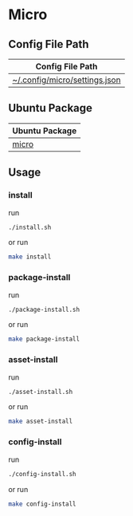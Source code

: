 
# Micro


## Config File Path

| Config File Path |
| --- |
| [~/.config/micro/settings.json](./asset/overlay/etc/skel/.config/micro/settings.json) |


## Ubuntu Package

| Ubuntu Package |
| --- |
| [micro](https://packages.ubuntu.com/noble/micro) |




## Usage


### install

run

``` sh
./install.sh
```

or run

``` sh
make install
```


### package-install

run

``` sh
./package-install.sh
```

or run

``` sh
make package-install
```


### asset-install

run

``` sh
./asset-install.sh
```

or run

``` sh
make asset-install
```


### config-install

run

``` sh
./config-install.sh
```

or run

``` sh
make config-install
```
